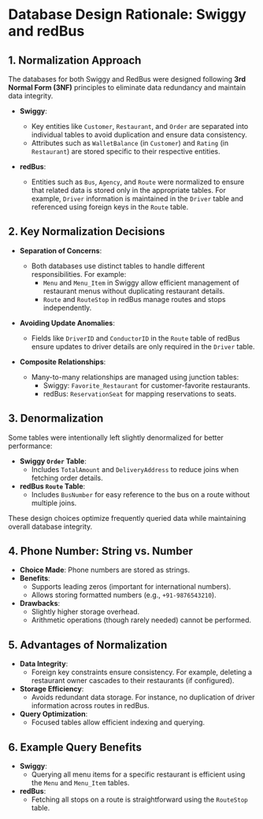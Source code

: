 # Database Design Rationale: Swiggy and redBus

## 1. Normalization Approach
The databases for both Swiggy and RedBus were designed following **3rd Normal Form (3NF)** principles to eliminate data redundancy and maintain data integrity.

- **Swiggy**:
  - Key entities like `Customer`, `Restaurant`, and `Order` are separated into individual tables to avoid duplication and ensure data consistency.
  - Attributes such as `WalletBalance` (in `Customer`) and `Rating` (in `Restaurant`) are stored specific to their respective entities.

- **redBus**:
  - Entities such as `Bus`, `Agency`, and `Route` were normalized to ensure that related data is stored only in the appropriate tables. For example, `Driver` information is maintained in the `Driver` table and referenced using foreign keys in the `Route` table.

## 2. Key Normalization Decisions
- **Separation of Concerns**:
  - Both databases use distinct tables to handle different responsibilities. For example:
    - `Menu` and `Menu_Item` in Swiggy allow efficient management of restaurant menus without duplicating restaurant details.
    - `Route` and `RouteStop` in redBus manage routes and stops independently.

- **Avoiding Update Anomalies**:
  - Fields like `DriverID` and `ConductorID` in the `Route` table of redBus ensure updates to driver details are only required in the `Driver` table.

- **Composite Relationships**:
  - Many-to-many relationships are managed using junction tables:
    - Swiggy: `Favorite_Restaurant` for customer-favorite restaurants.
    - redBus: `ReservationSeat` for mapping reservations to seats.

## 3. Denormalization
Some tables were intentionally left slightly denormalized for better performance:
- **Swiggy `Order` Table**:
  - Includes `TotalAmount` and `DeliveryAddress` to reduce joins when fetching order details.
- **redBus `Route` Table**:
  - Includes `BusNumber` for easy reference to the bus on a route without multiple joins.

These design choices optimize frequently queried data while maintaining overall database integrity.

## 4. Phone Number: String vs. Number
- **Choice Made**: Phone numbers are stored as strings.
- **Benefits**:
  - Supports leading zeros (important for international numbers).
  - Allows storing formatted numbers (e.g., `+91-9876543210`).
- **Drawbacks**:
  - Slightly higher storage overhead.
  - Arithmetic operations (though rarely needed) cannot be performed.

## 5. Advantages of Normalization
- **Data Integrity**:
  - Foreign key constraints ensure consistency. For example, deleting a restaurant owner cascades to their restaurants (if configured).
- **Storage Efficiency**:
  - Avoids redundant data storage. For instance, no duplication of driver information across routes in redBus.
- **Query Optimization**:
  - Focused tables allow efficient indexing and querying.

## 6. Example Query Benefits
- **Swiggy**:
  - Querying all menu items for a specific restaurant is efficient using the `Menu` and `Menu_Item` tables.
- **redBus**:
  - Fetching all stops on a route is straightforward using the `RouteStop` table.
